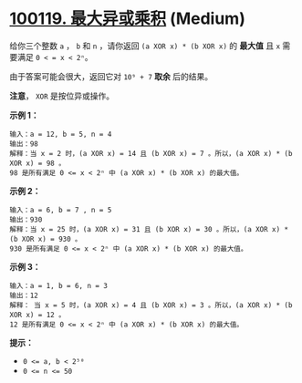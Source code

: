 # [100119. 最大异或乘积][link] (Medium)

[link]: https://leetcode.cn/contest/weekly-contest-372/problems/maximum-xor-product/

给你三个整数 `a` ， `b` 和 `n` ，请你返回 `(a XOR x) * (b XOR x)` 的 **最大值** 且 `x` 需要满足 `0 <
= x < 2ⁿ`。

由于答案可能会很大，返回它对 `10⁹ + 7` **取余** 后的结果。

**注意**， `XOR` 是按位异或操作。

**示例 1：**

```
输入：a = 12, b = 5, n = 4
输出：98
解释：当 x = 2 时，(a XOR x) = 14 且 (b XOR x) = 7 。所以，(a XOR x) * (b XOR x) = 98 。
98 是所有满足 0 <= x < 2ⁿ 中 (a XOR x) * (b XOR x) 的最大值。
```

**示例 2：**

```
输入：a = 6, b = 7 , n = 5
输出：930
解释：当 x = 25 时，(a XOR x) = 31 且 (b XOR x) = 30 。所以，(a XOR x) * (b XOR x) = 930 。
930 是所有满足 0 <= x < 2ⁿ 中 (a XOR x) * (b XOR x) 的最大值。
```

**示例 3：**

```
输入：a = 1, b = 6, n = 3
输出：12
解释： 当 x = 5 时，(a XOR x) = 4 且 (b XOR x) = 3 。所以，(a XOR x) * (b XOR x) = 12 。
12 是所有满足 0 <= x < 2ⁿ 中 (a XOR x) * (b XOR x) 的最大值。
```

**提示：**

- `0 <= a, b < 2⁵⁰`
- `0 <= n <= 50`
